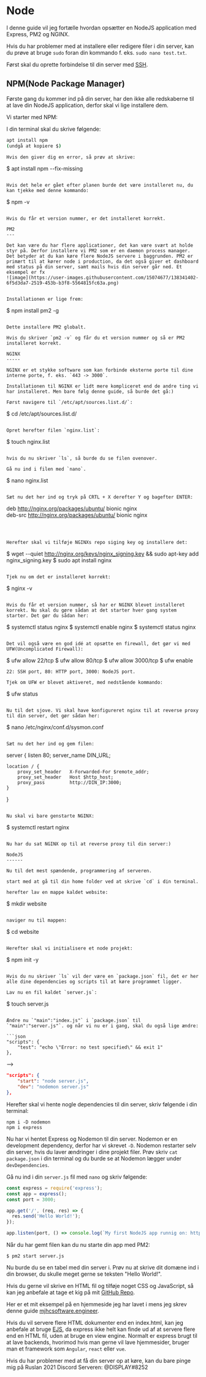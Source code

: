 Node
============
I denne guide vil jeg fortælle hvordan opsætter en NodeJS application med Express, PM2 og NGINX.

Hvis du har problemer med at installere eller redigere filer i din server, kan du prøve at bruge `sudo` foran din kommando f. eks. `sudo nano test.txt`.

Først skal du oprette forbindelse til din server med [SSH](#).

NPM(Node Package Manager)
-------------------------

Første gang du kommer ind på din server, har den ikke alle redskaberne til at lave din NodeJS application, derfor skal vi lige installere dem.

Vi starter med NPM:

I din terminal skal du skrive følgende:

```bash
apt install npm
(undgå at kopiere $)

Hvis den giver dig en error, så prøv at skrive:

```
$ apt install npm --fix-missing
```

Hvis det hele er gået efter planen burde det være installeret nu, du kan tjekke med denne kommando:

```
$ npm -v
```

Hvis du får et version nummer, er det installeret korrekt.

PM2
---

Det kan være du har flere applicationer, det kan være svært at holde styr på. Derfor installere vi PM2 som er en daemon process manager. Det betyder at du kan køre flere NodeJS servere i baggrunden. PM2 er primært til at kører node i production, da det også giver et dashboard med status på din server, samt mails hvis din server går ned. Et eksempel er fx 
![image](https://user-images.githubusercontent.com/15074677/138341402-6f5d3da7-2519-453b-b3f8-5564815fc63a.png)


Installationen er lige frem:

```
$ npm install pm2 -g
```

Dette installere PM2 globalt.

Hvis du skriver `pm2 -v` og får du et version nummer og så er PM2 installeret korrekt.

NGINX
-----

NGINX er et stykke software som kan forbinde eksterne porte til dine interne porte, f. eks. `443 -> 3000`.

Installationen til NGINX er lidt mere kompliceret end de andre ting vi har installeret. Men bare følg denne guide, så burde det gå:)

Først navigere til `/etc/apt/sources.list.d/`:

```
$ cd /etc/apt/sources.list.d/
```

Opret herefter filen `nginx.list`:

```
$ touch nginx.list
```

hvis du nu skriver `ls`, så burde du se filen ovenover.

Gå nu ind i filen med `nano`.

```
$ nano nginx.list
```

Sæt nu det her ind og tryk på CRTL + X derefter Y og bagefter ENTER:

```
deb http://nginx.org/packages/ubuntu/ bionic nginx  
deb-src http://nginx.org/packages/ubuntu/ bionic nginx
```



Herefter skal vi tilføje NGINXs repo siging key og installere det:

```
$ wget --quiet http://nginx.org/keys/nginx_signing.key && sudo apt-key add nginx_signing.key
$ sudo apt install nginx
```

Tjek nu om det er installeret korrekt:

```
$ nginx -v
```

Hvis du får et version nummer, så har er NGINX blevet installeret korrekt. Nu skal du gøre sådan at det starter hver gang system starter. Det gør du sådan her:

```
$ systemctl status nginx
$ systemctl enable nginx
$ systemctl status nginx
```

Det vil også være en god idé at opsætte en firewall, det gør vi med UFW(Uncomplicated Firewall):

```
$ ufw allow 22/tcp
$ ufw allow 80/tcp
$ ufw allow 3000/tcp
$ ufw enable
```
22: SSH port, 80: HTTP port, 3000: NodeJS port.

Tjek om UFW er blevet aktiveret, med nedstående kommando:

```
$ ufw status
```

Nu til det sjove. Vi skal have konfigureret nginx til at reverse proxy til din server, det gør sådan her:

```
$ nano /etc/nginx/conf.d/sysmon.conf 
```

Sæt nu det her ind og gem filen:

```
server {
    listen 80;
    server_name DIN_URL;

    location / {
        proxy_set_header   X-Forwarded-For $remote_addr;
        proxy_set_header   Host $http_host;
        proxy_pass         http://DIN_IP:3000;
    }
}
```

Nu skal vi bare genstarte NGINX:

```
$ systemctl restart nginx
```

Nu har du sat NGINX op til at reverse proxy til din server:)

NodeJS
------

Nu til det mest spændende, programmering af serveren.

start med at gå til din home folder ved at skrive `cd` i din terminal.

herefter lav en mappe kaldet website:

```
$ mkdir website
```

naviger nu til mappen:

```
$ cd website
```

Herefter skal vi initialisere et node projekt:

```
$ npm init -y
```

Hvis du nu skriver `ls` vil der være en `package.json` fil, det er her alle dine dependencies og scripts til at køre programmet ligger.

Lav nu en fil kaldet `server.js`:

```
$ touch server.js
```

Ændre nu `"main":"index.js"` i `package.json` til `"main":"server.js"`. og når vi nu er i gang, skal du også lige ændre:

```json
"scripts": {
    "test": "echo \"Error: no test specified\" && exit 1"
},
```
-->
```json
"scripts": {
    "start": "node server.js",
    "dev": "nodemon server.js"
},
```

Herefter skal vi hente nogle dependencies til din server, skriv følgende i din terminal:

```
npm i -D nodemon
npm i express
```

Nu har vi hentet Express og Nodemon til din server. Nodemon er en development dependency, derfor har vi skrevet `-D`. Nodemon restarter selv din server, hvis du laver ændringer i dine projekt filer. Prøv skriv `cat package.json` i din terminal og du burde se at Nodemon lægger under `devDependencies`. 

Gå nu ind i din `server.js` fil med `nano` og skriv følgende:

```js
const express = require('express');
const app = express();
const port = 3000;

app.get('/', (req, res) => {
  res.send('Hello World!');
});

app.listen(port, () => console.log(`My first NodeJS app runnig on: http://localhost:${port}`));
```

Når du har gemt filen kan du nu starte din app med PM2:

```
$ pm2 start server.js
```

Nu burde du se en tabel med din server i. Prøv nu at skrive dit domæne ind i din browser, du skulle meget gerne se teksten "Hello World!".

Hvis du gerne vil skrive en HTML fil og tilføje noget CSS og JavaScript, så kan jeg anbefale at tage et kig på mit [GitHub Repo](https://github.com/MJHC/ruslanServerGuide).

Her er et mit eksempel på en hjemmeside jeg har lavet i mens jeg skrev denne guide [mjhcsoftware.engineer](http://mjhcsoftware.engineer/).

Hvis du vil servere flere HTML dokumenter end en index.html, kan jeg anbefale at bruge [EJS](https://www.digitalocean.com/community/tutorials/how-to-use-ejs-to-template-your-node-application), da express ikke helt kan finde ud af at servere flere end en HTML fil, uden at bruge en view engine. Normalt er express brugt til at lave backends, hvorimod hvis man gerne vil lave hjemmesider, bruger man et framework som `Angular`, `react` eller `vue`.

Hvis du har problemer med at få din server op at køre, kan du bare pinge mig på Ruslan 2021 Discord Serveren: @DISPLAY#8252

